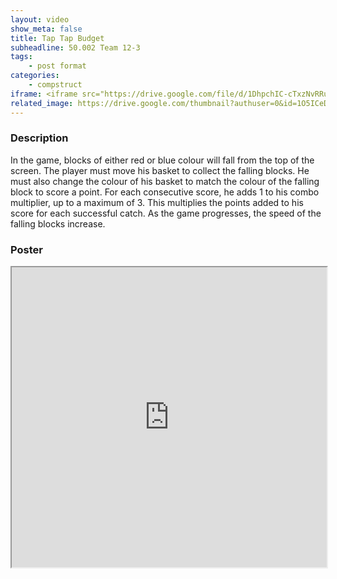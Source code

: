 ```yaml
---
layout: video
show_meta: false
title: Tap Tap Budget
subheadline: 50.002 Team 12-3
tags:
    - post format
categories:
    - compstruct
iframe: <iframe src="https://drive.google.com/file/d/1DhpchIC-cTxzNvRRuQAi-AypfmuM-7AC/preview" width="100%" height="480"></iframe>
related_image: https://drive.google.com/thumbnail?authuser=0&id=1O5ICeDG5gmOMLyeGKvOjd0YTKVkngKmU&sz=w300-h300-p-k-nu-iv1
---
```



  

### Description

In the game, blocks of either red or blue colour will fall from the top of the screen. The player must move his basket to collect the falling blocks. He must also change the colour of his basket to match the colour of the falling block to score a point. For each consecutive score, he adds 1 to his combo multiplier, up to a maximum of 3. This multiplies the points added to his score for each successful catch. As the game progresses, the speed of the falling blocks increase.

### Poster

<iframe src="https://drive.google.com/file/d/1O5ICeDG5gmOMLyeGKvOjd0YTKVkngKmU/preview" width="100%" height="480"></iframe>
